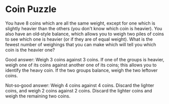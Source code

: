 # Coin Puzzle 
 
You have 8 coins which are all the same weight, except for one which is slightly  heavier than the others (you don't know which coin is heavier).  You also have an  old‐style balance, which allows you to weigh two piles of coins to see which one is  heavier (or if they are of equal weight).  What is the fewest number of weighings  that you can make which will tell you which coin is the heavier one? 
 
Good answer: Weigh 3 coins against 3 coins.  If one of the groups is heavier, weigh  one of its coins against another one of its coins; this allows you to identify the heavy  coin.  If the two groups balance, weigh the two leftover coins. 
 
Not‐so‐good answer: Weigh 4 coins against 4 coins.  Discard the lighter coins, and  weigh 2 coins against 2 coins.  Discard the lighter coins and weigh the remaining  two coins. 
